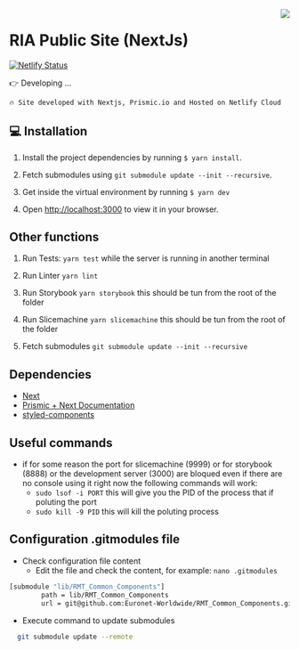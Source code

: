 <img align="right" src="https://app.riamoneytransfer.com/favicon-32x32.png?v=b5c554880e0b1566c54e5f8b0c9985b0">

# RIA Public Site (NextJs)

[![Netlify Status](https://api.netlify.com/api/v1/badges/20d11a7c-b8b6-4b9c-a3ff-723038935fc0/deploy-status)](https://app.netlify.com/sites/dandelion-preview/deploys)

👉 Developing ...

```bash
🔥 Site developed with Nextjs, Prismic.io and Hosted on Netlify Cloud
```

## 💻 Installation

1. Install the project dependencies by running `$ yarn install`.

2. Fetch submodules using `git submodule update --init --recursive`.

3. Get inside the virtual environment by running `$ yarn dev`

4. Open [http://localhost:3000](http://localhost:3000) to view it in your browser.

## Other functions

1. Run Tests: `yarn test` while the server is running in another terminal

2. Run Linter `yarn lint`

3. Run Storybook `yarn storybook` this should be tun from the root of the folder

4. Run Slicemachine `yarn slicemachine` this should be tun from the root of the folder

5. Fetch submodules `git submodule update --init --recursive`

## Dependencies

- [Next](https://nextjs.org/docs/getting-started)
- [Prismic + Next Documentation](https://prismic.io/docs/technologies/nextjs)
- [styled-components](https://styled-components.com/)

## Useful commands

- if for some reason the port for slicemachine (9999) or for storybook (8888) or the development server (3000) are bloqued even if there are no console using it right now the following commands will work:
  - `sudo lsof -i PORT` this will give you the PID of the process that if poluting the port
  - `sudo kill -9 PID` this will kill the poluting process




## Configuration .gitmodules file

- Check configuration file content
  - Edit the file and check the content, for example: 
   `nano .gitmodules` 

```bash
[submodule "lib/RMT_Common_Components"]
        path = lib/RMT_Common_Components
        url = git@github.com:Euronet-Worldwide/RMT_Common_Components.git
```

- Execute command to update submodules
```bash
  git submodule update --remote
```